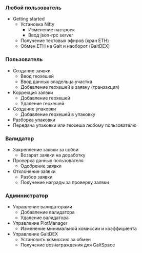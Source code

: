 ### Любой пользователь
 - Getting started
   - Установка Nifty
     - Изменение настроек
     - Ввод json-rpc server
   - Получение тестовых эфиров (кран ETH)
   - Обмен ETH на Galt и наоборот (GaltDEX)

### Пользователь
 - Создание заявки
   - Ввод геохешей
   - Ввод данных владельца участка
   - Добавление геохешей в заявку (транзакция)
 - Коррекция заявки
   - Добавление геохешей
   - Удаление геохешей
 - Создание упаковки
   - Добавление геохешей в упаковку
 - Разборка упаковки
 - Передача упаковки или геохеша любому пользователю

### Валидатор
 - Закрепление заявки за собой
   - Возврат заявки на доработку
 - Проверка данных пользователя
   - Одобрение заявки
 - Отклонение заявки
   - Разбор заявки
   - Получение награды за проверку заявки

### Администратор
 - Управление валидаторами
   - Добавление валидатора
   - Удаление валидатора
 - Управление PlotManager
   - Изменение минимальной комиссии и коэффициента
 - Управление GaltDEX
   - Установить комиссию за обмен
   - Получение вознаграждения для GaltSpace
